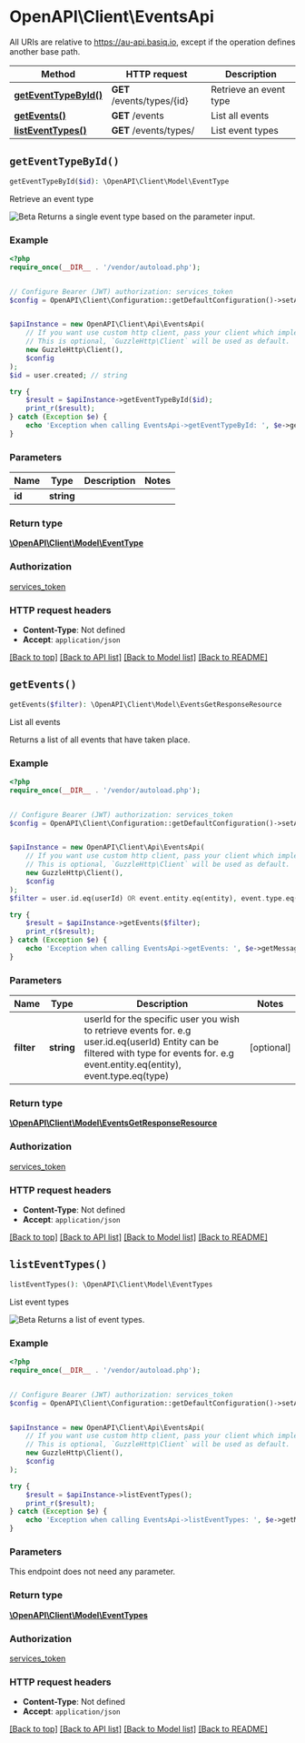 # OpenAPI\Client\EventsApi

All URIs are relative to https://au-api.basiq.io, except if the operation defines another base path.

| Method | HTTP request | Description |
| ------------- | ------------- | ------------- |
| [**getEventTypeById()**](EventsApi.md#getEventTypeById) | **GET** /events/types/{id} | Retrieve an event type |
| [**getEvents()**](EventsApi.md#getEvents) | **GET** /events | List all events |
| [**listEventTypes()**](EventsApi.md#listEventTypes) | **GET** /events/types/ | List event types |


## `getEventTypeById()`

```php
getEventTypeById($id): \OpenAPI\Client\Model\EventType
```

Retrieve an event type

![Beta](https://img.shields.io/badge/Status-Beta-yellow)  Returns a single event type based on the parameter input.

### Example

```php
<?php
require_once(__DIR__ . '/vendor/autoload.php');


// Configure Bearer (JWT) authorization: services_token
$config = OpenAPI\Client\Configuration::getDefaultConfiguration()->setAccessToken('YOUR_ACCESS_TOKEN');


$apiInstance = new OpenAPI\Client\Api\EventsApi(
    // If you want use custom http client, pass your client which implements `GuzzleHttp\ClientInterface`.
    // This is optional, `GuzzleHttp\Client` will be used as default.
    new GuzzleHttp\Client(),
    $config
);
$id = user.created; // string

try {
    $result = $apiInstance->getEventTypeById($id);
    print_r($result);
} catch (Exception $e) {
    echo 'Exception when calling EventsApi->getEventTypeById: ', $e->getMessage(), PHP_EOL;
}
```

### Parameters

| Name | Type | Description  | Notes |
| ------------- | ------------- | ------------- | ------------- |
| **id** | **string**|  | |

### Return type

[**\OpenAPI\Client\Model\EventType**](../Model/EventType.md)

### Authorization

[services_token](../../README.md#services_token)

### HTTP request headers

- **Content-Type**: Not defined
- **Accept**: `application/json`

[[Back to top]](#) [[Back to API list]](../../README.md#endpoints)
[[Back to Model list]](../../README.md#models)
[[Back to README]](../../README.md)

## `getEvents()`

```php
getEvents($filter): \OpenAPI\Client\Model\EventsGetResponseResource
```

List all events

Returns a list of all events that have taken place.

### Example

```php
<?php
require_once(__DIR__ . '/vendor/autoload.php');


// Configure Bearer (JWT) authorization: services_token
$config = OpenAPI\Client\Configuration::getDefaultConfiguration()->setAccessToken('YOUR_ACCESS_TOKEN');


$apiInstance = new OpenAPI\Client\Api\EventsApi(
    // If you want use custom http client, pass your client which implements `GuzzleHttp\ClientInterface`.
    // This is optional, `GuzzleHttp\Client` will be used as default.
    new GuzzleHttp\Client(),
    $config
);
$filter = user.id.eq(userId) OR event.entity.eq(entity), event.type.eq(type); // string | userId for the specific user you wish to retrieve events for. e.g user.id.eq(userId) Entity can be filtered with type for events for. e.g event.entity.eq(entity), event.type.eq(type)

try {
    $result = $apiInstance->getEvents($filter);
    print_r($result);
} catch (Exception $e) {
    echo 'Exception when calling EventsApi->getEvents: ', $e->getMessage(), PHP_EOL;
}
```

### Parameters

| Name | Type | Description  | Notes |
| ------------- | ------------- | ------------- | ------------- |
| **filter** | **string**| userId for the specific user you wish to retrieve events for. e.g user.id.eq(userId) Entity can be filtered with type for events for. e.g event.entity.eq(entity), event.type.eq(type) | [optional] |

### Return type

[**\OpenAPI\Client\Model\EventsGetResponseResource**](../Model/EventsGetResponseResource.md)

### Authorization

[services_token](../../README.md#services_token)

### HTTP request headers

- **Content-Type**: Not defined
- **Accept**: `application/json`

[[Back to top]](#) [[Back to API list]](../../README.md#endpoints)
[[Back to Model list]](../../README.md#models)
[[Back to README]](../../README.md)

## `listEventTypes()`

```php
listEventTypes(): \OpenAPI\Client\Model\EventTypes
```

List event types

![Beta](https://img.shields.io/badge/Status-Beta-yellow)  Returns a list of event types.

### Example

```php
<?php
require_once(__DIR__ . '/vendor/autoload.php');


// Configure Bearer (JWT) authorization: services_token
$config = OpenAPI\Client\Configuration::getDefaultConfiguration()->setAccessToken('YOUR_ACCESS_TOKEN');


$apiInstance = new OpenAPI\Client\Api\EventsApi(
    // If you want use custom http client, pass your client which implements `GuzzleHttp\ClientInterface`.
    // This is optional, `GuzzleHttp\Client` will be used as default.
    new GuzzleHttp\Client(),
    $config
);

try {
    $result = $apiInstance->listEventTypes();
    print_r($result);
} catch (Exception $e) {
    echo 'Exception when calling EventsApi->listEventTypes: ', $e->getMessage(), PHP_EOL;
}
```

### Parameters

This endpoint does not need any parameter.

### Return type

[**\OpenAPI\Client\Model\EventTypes**](../Model/EventTypes.md)

### Authorization

[services_token](../../README.md#services_token)

### HTTP request headers

- **Content-Type**: Not defined
- **Accept**: `application/json`

[[Back to top]](#) [[Back to API list]](../../README.md#endpoints)
[[Back to Model list]](../../README.md#models)
[[Back to README]](../../README.md)
